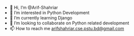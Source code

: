 - 👋 Hi, I’m @Arif-Shahriar
- 👀 I’m interested in Python Development
- 🌱 I’m currently learning Django
- 💞️ I’m looking to collaborate on Python related development 
- 📫 How to reach me arifshahriar.cse.pstu.bd@gmail.com

<!---
arifpython/arifpython is a ✨ special ✨ repository because its `README.md` (this file) appears on your GitHub profile.
You can click the Preview link to take a look at your changes.
--->
